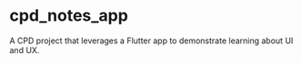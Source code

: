 # cpd_notes_app
A CPD project that leverages a Flutter app to demonstrate learning about UI and UX.
